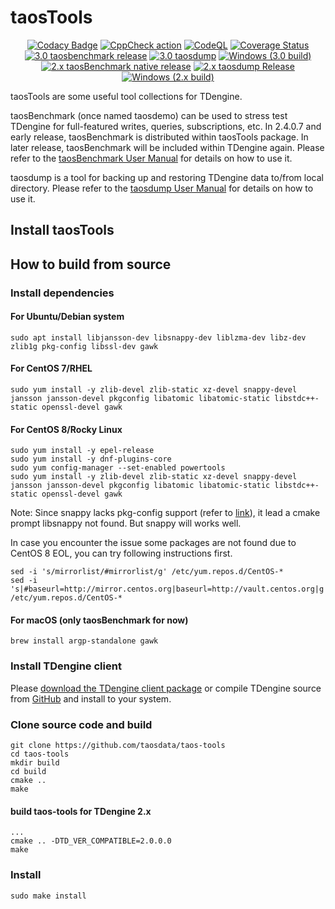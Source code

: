 # taosTools

<div align="center">
<p>

[![Codacy Badge](https://api.codacy.com/project/badge/Grade/7fb6f1cb61ab453580b69e48050dc9be)](https://app.codacy.com/gh/taosdata/taos-tools?utm_source=github.com&utm_medium=referral&utm_content=taosdata/taos-tools&utm_campaign=Badge_Grade_Settings) [![CppCheck action](https://github.com/taosdata/taos-tools/actions/workflows/cppcheck.yml/badge.svg?branch=develop)](https://github.com/taosdata/taos-tools/actions/workflows/cppcheck.yml) [![CodeQL](https://github.com/taosdata/taos-tools/actions/workflows/codeql.yml/badge.svg)](https://github.com/taosdata/taos-tools/actions/workflows/codeql.yml) [![Coverage Status](https://coveralls.io/repos/github/taosdata/taos-tools/badge.svg?branch=develop)](https://coveralls.io/github/taosdata/taos-tools?branch=develop)
<br />
[![3.0 taosbenchmark release](https://github.com/taosdata/taos-tools/actions/workflows/3.0-taosBenchmark-release.yml/badge.svg)](https://github.com/taosdata/taos-tools/actions/workflows/3.0-taosBenchmark-release.yml) [![3.0 taosdump](https://github.com/taosdata/taos-tools/actions/workflows/3.0-taosdump-release.yml/badge.svg)](https://github.com/taosdata/taos-tools/actions/workflows/3.0-taosdump-release.yml) [![Windows (3.0 build)](https://github.com/taosdata/taos-tools/actions/workflows/3.0-windows-build.yml/badge.svg)](https://github.com/taosdata/taos-tools/actions/workflows/3.0-windows-build.yml)
<br />
[![2.x taosBenchmark native release](https://github.com/taosdata/taos-tools/actions/workflows/2.x-taosbenchmark-release.yml/badge.svg)](https://github.com/taosdata/taos-tools/actions/workflows/2.x-taosbenchmark-release.yml) [![2.x taosdump Release](https://github.com/taosdata/taos-tools/actions/workflows/2.x-taosdump-release.yml/badge.svg)](https://github.com/taosdata/taos-tools/actions/workflows/2.x-taosdump-release.yml) [![Windows (2.x build)](https://github.com/taosdata/taos-tools/actions/workflows/2.x-windows-build.yml/badge.svg)](https://github.com/taosdata/taos-tools/actions/workflows/2.x-windows-build.yml)
</p>
</div>

taosTools are some useful tool collections for TDengine.

taosBenchmark (once named taosdemo) can be used to stress test TDengine
for full-featured writes, queries, subscriptions, etc. In 2.4.0.7 and early release, taosBenchmark is distributed within taosTools package. In later release, taosBenchmark will be included within TDengine again. Please refer to
the [taosBenchmark User Manual](https://docs.tdengine.com/reference/taosbenchmark)
for details on how to use it.

taosdump is a tool for backing up and restoring TDengine data to/from local directory.
Please refer to the [taosdump User Manual](https://docs.tdengine.com/reference/taosdump)
for details on how to use it.

## Install taosTools

## How to build from source

### Install dependencies

#### For Ubuntu/Debian system

```shell
sudo apt install libjansson-dev libsnappy-dev liblzma-dev libz-dev zlib1g pkg-config libssl-dev gawk
```

#### For CentOS 7/RHEL

```shell
sudo yum install -y zlib-devel zlib-static xz-devel snappy-devel jansson jansson-devel pkgconfig libatomic libatomic-static libstdc++-static openssl-devel gawk
```

#### For CentOS 8/Rocky Linux

```shell
sudo yum install -y epel-release
sudo yum install -y dnf-plugins-core
sudo yum config-manager --set-enabled powertools
sudo yum install -y zlib-devel zlib-static xz-devel snappy-devel jansson jansson-devel pkgconfig libatomic libatomic-static libstdc++-static openssl-devel gawk
```

Note: Since snappy lacks pkg-config support (refer to [link](https://github.com/google/snappy/pull/86)),
it lead a cmake prompt libsnappy not found. But snappy will works well.

In case you encounter the issue some packages are not found due to CentOS 8 EOL, you can try following instructions first.

```
sed -i 's/mirrorlist/#mirrorlist/g' /etc/yum.repos.d/CentOS-*
sed -i 's|#baseurl=http://mirror.centos.org|baseurl=http://vault.centos.org|g' /etc/yum.repos.d/CentOS-*
```

#### For macOS (only taosBenchmark for now)

```shell
brew install argp-standalone gawk
```

### Install TDengine client

Please [download the TDengine client package](https://docs.tdengine.com/releases/tdengine/)
or compile TDengine source from [GitHub](https://github.com/taosdata/TDengine)
and install to your system.

### Clone source code and build

```shell
git clone https://github.com/taosdata/taos-tools
cd taos-tools
mkdir build
cd build
cmake ..
make
```

#### build taos-tools for TDengine 2.x

```shell
...
cmake .. -DTD_VER_COMPATIBLE=2.0.0.0
make
```

### Install

```shell
sudo make install
```
